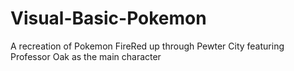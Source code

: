 # Visual-Basic-Pokemon
A recreation of Pokemon FireRed up through Pewter City featuring Professor Oak as the main character

